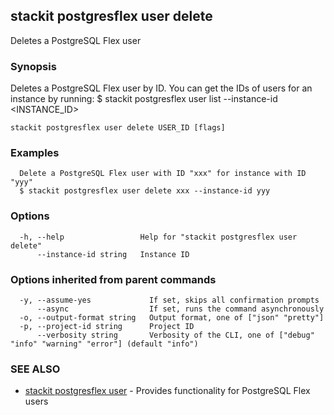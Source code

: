 ## stackit postgresflex user delete

Deletes a PostgreSQL Flex user

### Synopsis

Deletes a PostgreSQL Flex user by ID.
You can get the IDs of users for an instance by running:
  $ stackit postgresflex user list --instance-id <INSTANCE_ID>

```
stackit postgresflex user delete USER_ID [flags]
```

### Examples

```
  Delete a PostgreSQL Flex user with ID "xxx" for instance with ID "yyy"
  $ stackit postgresflex user delete xxx --instance-id yyy
```

### Options

```
  -h, --help                 Help for "stackit postgresflex user delete"
      --instance-id string   Instance ID
```

### Options inherited from parent commands

```
  -y, --assume-yes             If set, skips all confirmation prompts
      --async                  If set, runs the command asynchronously
  -o, --output-format string   Output format, one of ["json" "pretty"]
  -p, --project-id string      Project ID
      --verbosity string       Verbosity of the CLI, one of ["debug" "info" "warning" "error"] (default "info")
```

### SEE ALSO

* [stackit postgresflex user](./stackit_postgresflex_user.md)	 - Provides functionality for PostgreSQL Flex users

